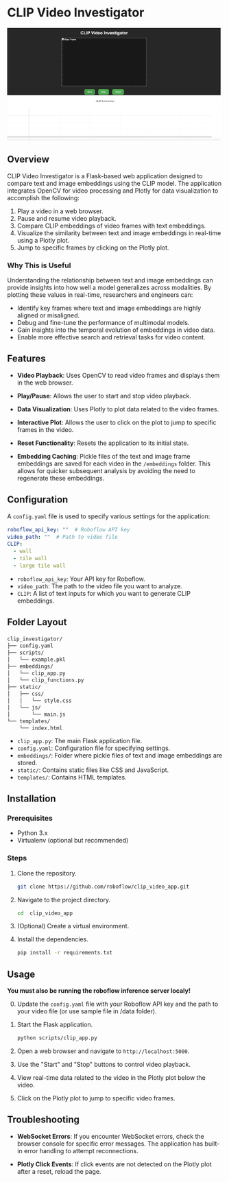 # CLIP Video Investigator

![clip_video_investigator](media/CLIP.gif)

## Overview

CLIP Video Investigator is a Flask-based web application designed to compare text and image embeddings using the CLIP model. The application integrates OpenCV for video processing and Plotly for data visualization to accomplish the following:

1. Play a video in a web browser.
2. Pause and resume video playback.
3. Compare CLIP embeddings of video frames with text embeddings.
4. Visualize the similarity between text and image embeddings in real-time using a Plotly plot.
5. Jump to specific frames by clicking on the Plotly plot.

### Why This is Useful

Understanding the relationship between text and image embeddings can provide insights into how well a model generalizes across modalities. By plotting these values in real-time, researchers and engineers can:

- Identify key frames where text and image embeddings are highly aligned or misaligned.
- Debug and fine-tune the performance of multimodal models.
- Gain insights into the temporal evolution of embeddings in video data.
- Enable more effective search and retrieval tasks for video content.

## Features

- **Video Playback**: Uses OpenCV to read video frames and displays them in the web browser.
  
- **Play/Pause**: Allows the user to start and stop video playback.

- **Data Visualization**: Uses Plotly to plot data related to the video frames.

- **Interactive Plot**: Allows the user to click on the plot to jump to specific frames in the video.

- **Reset Functionality**: Resets the application to its initial state.

- **Embedding Caching**: Pickle files of the text and image frame embeddings are saved for each video in the `/embeddings` folder. This allows for quicker subsequent analysis by avoiding the need to regenerate these embeddings.

## Configuration

A `config.yaml` file is used to specify various settings for the application:

```yaml
roboflow_api_key: ""  # Roboflow API key
video_path: ""  # Path to video file
CLIP:
  - wall
  - tile wall
  - large tile wall
```

- `roboflow_api_key`: Your API key for Roboflow.
- `video_path`: The path to the video file you want to analyze.
- `CLIP`: A list of text inputs for which you want to generate CLIP embeddings.

## Folder Layout

```
clip_investigator/
├── config.yaml
├── scripts/
│   └── example.pkl
├── embeddings/
│   └── clip_app.py
│   └── clip_functions.py
├── static/
│   ├── css/
│   │   └── style.css
│   └── js/
│       └── main.js
└── templates/
    └── index.html
```

- `clip_app.py`: The main Flask application file.
- `config.yaml`: Configuration file for specifying settings.
- `embeddings/`: Folder where pickle files of text and image embeddings are stored.
- `static/`: Contains static files like CSS and JavaScript.
- `templates/`: Contains HTML templates.

## Installation

### Prerequisites

- Python 3.x
- Virtualenv (optional but recommended)

### Steps

1. Clone the repository.
    ```bash
    git clone https://github.com/roboflow/clip_video_app.git
    ```

2. Navigate to the project directory.
    ```bash
    cd  clip_video_app
    ```

3. (Optional) Create a virtual environment.

4. Install the dependencies.
    ```bash
    pip install -r requirements.txt
    ```

## Usage
**You must also be running the roboflow inference server localy!**

0. Update the `config.yaml` file with your Roboflow API key and the path to your video file (or use sample file in /data folder).

1. Start the Flask application.
    ```bash
    python scripts/clip_app.py
    ```

2. Open a web browser and navigate to `http://localhost:5000`.

3. Use the "Start" and "Stop" buttons to control video playback.

4. View real-time data related to the video in the Plotly plot below the video.

5. Click on the Plotly plot to jump to specific video frames.

## Troubleshooting

- **WebSocket Errors**: If you encounter WebSocket errors, check the browser console for specific error messages. The application has built-in error handling to attempt reconnections.

- **Plotly Click Events**: If click events are not detected on the Plotly plot after a reset, reload the page.

